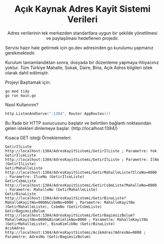 <div align="center">
  <h1>Açık Kaynak Adres Kayit Sistemi Verileri</h1>
</div>
<p align="center">
 Adres verilerinin tek merkezden standartlara uygun bir şekilde yönetilmesi ve paylaşılması hedeflenen projedir.
</p>

Servisi hazır hale getirmek için go.dev adresinden go kurulumu yapmanız gerekmektedir. 

Kurulum tamamlandıktan sonra, dosyada bir düzenleme yapmaya ihtiyacınız yoktur.
Tüm Türkiye Mahalle, Sokak, Daire, Bina, Açık Adres bilgileri istek olarak dahil edilmiştir.

Projeyi Başltamak için:

```
go mod tidy
go run main.go
```

Nasıl Kullanırım?

```go
http.ListenAndServe(":1384", Router.AppRoutes())
```
Bu İfade bir HTTP sunucusunu başlatır ve belirtilen bağlantı noktasından gelen istekleri dinlemeye başlar. (http://localhost:1384/)


Kısaca GET isteği Örneklemeleri:

```
GetirIlListe            http://localhost:1384/AdresKayitSistemi/GetirIlListe ; Parametre: Yok
GetirIlceListe          http://localhost:1384/AdresKayitSistemi/GetirIlListe ; Parametre: IlNo (GetirIlListe)
GetirMahalleListe       http://localhost:1384/AdresKayitSistemi/GetirMahalleListe?IlceNo=0000 ; Parametre: IlceNo (GetirIlceListe)
GetirCsbmListe          http://localhost:1384/AdresKayitSistemi/GetirCsbmListe?MahalleNo=0000 ; Parametre: MahalleNo (GetirMahalleListe)
GetirBinaListe          http://localhost:1384/AdresKayitSistemi/GetirBinaListe?MahalleKayitNo=0000&CsbmNo=0000 ; Parametre: MahalleKayitNo (GetirMahalleListe), CsbmNo (GetirCsbmListe)
GetirBagimsizBolum      http://localhost:1384/AdresKayitSistemi/GetirBagimsizBolum?MahalleKayitNo=0000&BinaKimlikNo=0000 ; Parametre: MahalleKayitNo (GetirMahalleListe), BinaKimlikNo (GetirBinaListe)
AcikAdres               http://localhost:1384/AdresKayitSistemi/AcikAdres?AdresNo=0000 ; Parametre: AdresNo (GetirBagimsizBolum)
```
